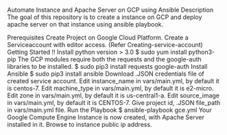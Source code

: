 Automate Instance and Apache Server on GCP using Ansible
Description
The goal of this repository is to create a instance on GCP and deploy apache server on that instance using ansible playbook.

Prerequisites
Create Project on Google Cloud Platform.
Create a Serviceaccount with editor access. (Refer Creating-service-account)
Getting Started !!
Install python version > 3.0
$ sudo yum install python3-pip
The GCP modules require both the requests and the google-auth libraries to be installed.
$ sudo pip3 install requests google-auth
Install Ansible
$ sudo pip3 install ansible 
Download .JSON credentials file of created service account.
Edit instance_name in vars/main.yml, by default it is centos-7.
Edit machine_type in vars/main.yml, by default it is e2-micro.
Edit zone in vars/main.yml, by default it is us-central1-a.
Edit source_image in vars/main.yml, by default it is CENTOS-7.
Give project id, .JSON file_path in vars/main.yml file.
Run the Playbook
$ ansible-playbook gce.yml
Your Google Compute Engine Instance is now created, with Apache Server installed in it.
Browse to instance public ip address.
